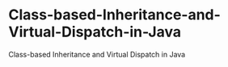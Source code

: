 # Class-based-Inheritance-and-Virtual-Dispatch-in-Java
Class-based Inheritance and Virtual Dispatch in Java

